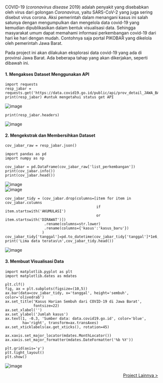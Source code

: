 COVID-19 (*coronavirus* *disease* 2019) adalah penyakit yang disebabkan oleh virus dari golongan *Coronavirus*, yaitu SARS-CoV-2 yang juga sering disebut virus corona. Aksi pemerintah dalam menangani kasus ini salah satunya dengan mengumpulkan dan mengelola data covid-19 yang kemudian dipublikasikan dalam bentuk visualisasi data. Sehingga masyarakat umum dapat memahami informasi perkembangan covid-19 dari hari ke hari dengan mudah. Contohnya saja portal PIKOBAR yang dikelola oleh pemerintah Jawa Barat. 

Pada project ini akan dilakukan eksplorasi data covid-19 yang ada di provinsi Jawa Barat. Ada beberapa tahap yang akan dikerjakan, seperti dibawah ini. 

#### 1. Mengakses Dataset Menggunakan API 
```
import requests
resp_jabar = requests.get('https://data.covid19.go.id/public/api/prov_detail_JAWA_BARAT.json')
print(resp_jabar) #untuk mengetahui status get API
```
![image](https://user-images.githubusercontent.com/50388300/176937126-7c38aba0-98a2-4b10-9edf-7f56431bb695.png)
```
print(resp_jabar.headers)
```
![image](https://user-images.githubusercontent.com/50388300/176936924-f60b51b6-9e82-4d81-b994-7825bd4a1ad3.png)

#### 2. Mengekstrak dan Membersihkan Dataset
```
cov_jabar_raw = resp_jabar.json()
```
```
import pandas as pd
import numpy as np

cov_jabar = pd.DataFrame(cov_jabar_raw['list_perkembangan'])
print(cov_jabar.info())
print(cov_jabar.head())
```
![image](https://user-images.githubusercontent.com/50388300/176936757-a2d544d5-810d-4f9e-a233-dbdec23f28de.png) <br>
![image](https://user-images.githubusercontent.com/50388300/176936799-794d7b50-a339-4033-8d7c-c48e69b7fa2f.png)

```
cov_jabar_tidy = (cov_jabar.drop(columns=[item for item in cov_jabar.columns
                                          if item.startswith('AKUMULASI') 
                                          or item.startswith('DIRAWAT')])
                  .rename(columns=str.lower)
                  .rename(columns={'kasus':'kasus_baru'})
                 )
cov_jabar_tidy['tanggal']=pd.to_datetime(cov_jabar_tidy['tanggal']*1e6,unit='ns')     
print('Lima data teratas\n',cov_jabar_tidy.head())
````
![image](https://user-images.githubusercontent.com/50388300/176936617-5f576b52-dfc6-4598-a60f-831220e03d76.png)

#### 3. Membuat Visualisasi Data
```
import matplotlib.pyplot as plt
import matplotlib.dates as mdates

plt.clf()
fig, ax = plt.subplots(figsize=(10,5))
ax.bar(data=cov_jabar_tidy, x='tanggal', height='sembuh', color='olivedrab')
ax.set_title('Kasus Harian Sembuh dari COVID-19 di Jawa Barat',
             fontsize=22)
ax.set_xlabel('')
ax.set_ylabel('Jumlah kasus')
ax.text(1, -0.3, 'Sumber data: data.covid19.go.id', color='blue',
        ha='right', transform=ax.transAxes)
ax.set_xticklabels(ax.get_xticks(), rotation=45)

ax.xaxis.set_major_locator(mdates.MonthLocator())
ax.xaxis.set_major_formatter(mdates.DateFormatter('%b %Y'))

plt.grid(axis='y')
plt.tight_layout()
plt.show()
```
![image](https://user-images.githubusercontent.com/50388300/176937255-aebe5ed8-efae-4b16-9790-f2e7c3b3cec1.png)

<div align="right">
<a href="https://github.com/virarkh">Project Lainnya > </a>
</div>
